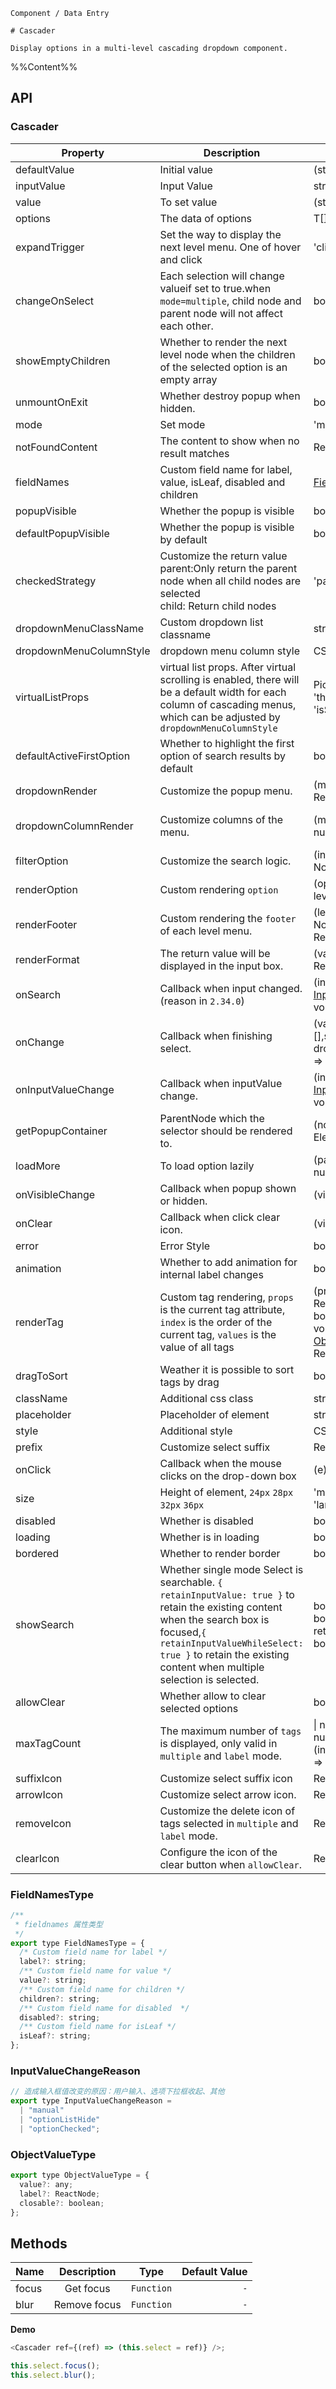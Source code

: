 `````
Component / Data Entry

# Cascader

Display options in a multi-level cascading dropdown component.
`````

%%Content%%

## API

### Cascader

|Property|Description|Type|DefaultValue|Version|
|---|---|---|---|---|
|defaultValue|Initial value|(string \| string[])[] |`-`|-|
|inputValue|Input Value|string |`-`|2.34.0|
|value|To set value|(string \| string[])[] |`-`|-|
|options|The data of options|T[] |`[]`|-|
|expandTrigger|Set the way to display the next level menu. One of hover and click|'click' \| 'hover' |`click`|-|
|changeOnSelect|Each selection will change valueif set to true.when `mode=multiple`, child node and parent node will not affect each other.|boolean |`-`|-|
|showEmptyChildren|Whether to render the next level node when the children of the selected option is an empty array|boolean |`-`|-|
|unmountOnExit|Whether destroy popup when hidden.|boolean |`-`|-|
|mode|Set mode|'multiple' |`-`|-|
|notFoundContent|The content to show when no result matches|ReactNode |`-`|-|
|fieldNames|Custom field name for label, value, isLeaf, disabled and children|[FieldNamesType](#fieldnamestype) |`DefaultFieldNames`|-|
|popupVisible|Whether the popup is visible|boolean |`-`|-|
|defaultPopupVisible|Whether the popup is visible by default|boolean |`-`|-|
|checkedStrategy|Customize the return value<br/> parent:Only return the parent node when all child nodes are selected <br/> child: Return child nodes|'parent' \| 'child' |`child`|2.31.0|
|dropdownMenuClassName|Custom dropdown list classname|string \| string[] |`-`|2.35.0|
|dropdownMenuColumnStyle|dropdown menu column style|CSSProperties |`-`|2.35.0|
|virtualListProps|virtual list props. After virtual scrolling is enabled, there will be a default width for each column of cascading menus, which can be adjusted by `dropdownMenuColumnStyle`|Pick&lt;VirtualListProps&lt;any&gt;, 'threshold' \| 'isStaticItemHeight'&gt; |`-`|2.35.0|
|defaultActiveFirstOption|Whether to highlight the first option of search results by default|boolean |`true`|2.37.0|
|dropdownRender|Customize the popup menu.|(menu: ReactNode) => ReactNode |`-`|2.15.0|
|dropdownColumnRender|Customize columns of the menu.|(menu: ReactNode, level: number) => ReactNode |`-`|2.15.0, `level` in 2.17.0|
|filterOption|Customize the search logic.|(inputValue: string, option: NodeProps&lt;T&gt;) =&gt; boolean |`-`|-|
|renderOption|Custom rendering `option`|(option: NodeProps&lt;T&gt;, level: number) =&gt; ReactNode |`-`|-|
|renderFooter|Custom rendering the `footer` of each level menu.|(level: number, activeOption: NodeProps&lt;T&gt; \| null) =&gt; ReactNode |`-`|-|
|renderFormat|The return value will be displayed in the input box.|(valueShow: any[]) => ReactNode |`-`|-|
|onSearch|Callback when input changed.(reason in `2.34.0`)|(inputValue: string, reason: [InputValueChangeReason](#inputvaluechangereason)) => void |`-`|2.20.0|
|onChange|Callback when finishing select.|(value: (string \| string[])[],selectedOptions,extra: { dropdownVisible?: boolean }) => void |`-`|-|
|onInputValueChange|Callback when inputValue change.|(inputValue: string, reason: [InputValueChangeReason](#inputvaluechangereason)) => void |`-`|2.34.0|
|getPopupContainer|ParentNode which the selector should be rendered to.|(node: HTMLElement) => Element |`-`|-|
|loadMore|To load option lazily|(pathValue: string[], level: number) =&gt; Promise&lt;T[]&gt; |`-`|-|
|onVisibleChange|Callback when popup shown or hidden.|(visible: boolean) => void |`-`|-|
|onClear|Callback when click clear icon.|(visible: boolean) => void |`-`|-|
|error|Error Style|boolean |`-`|-|
|animation|Whether to add animation for internal label changes|boolean |`true`|2.15.0|
|renderTag|Custom tag rendering, `props` is the current tag attribute, `index` is the order of the current tag, `values` is the value of all tags|(props: {value: any;label: ReactNode;closable: boolean;onClose: (event) => void;},index: number,values: [ObjectValueType](#objectvaluetype)[]) => ReactNode |`-`|index、values added in 2.15.0|
|dragToSort|Weather it is possible to sort tags by drag|boolean |`-`|2.27.0|
|className|Additional css class|string \| string[] |`-`|-|
|placeholder|Placeholder of element|string |`-`|-|
|style|Additional style|CSSProperties |`-`|-|
|prefix|Customize select suffix|ReactNode |`-`|2.11.0|
|onClick|Callback when the mouse clicks on the drop-down box|(e) => void |`-`|-|
|size|Height of element, `24px` `28px` `32px` `36px`|'mini' \| 'small' \| 'default' \| 'large' |`-`|-|
|disabled|Whether is disabled|boolean |`-`|-|
|loading|Whether is in loading|boolean |`-`|-|
|bordered|Whether to render border|boolean |`true`|-|
|showSearch|Whether single mode Select is searchable. `{ retainInputValue: true }` to retain the existing content when the search box is focused,`{ retainInputValueWhileSelect: true }` to retain the existing content when multiple selection is selected.|boolean \| { retainInputValue?: boolean; retainInputValueWhileSelect?: boolean } |`-`|-|
|allowClear|Whether allow to clear selected options|boolean |`-`|-|
|maxTagCount|The maximum number of `tags` is displayed, only valid in `multiple` and `label` mode.|\| number\| {count: number;render?: (invisibleTagCount: number) => ReactNode;} |`-`|Object type in 2.37.0|
|suffixIcon|Customize select suffix icon|ReactNode |`-`|-|
|arrowIcon|Customize select arrow icon.|ReactNode \| null |`-`|-|
|removeIcon|Customize the delete icon of tags selected in `multiple` and `label` mode.|ReactNode \| null |`-`|-|
|clearIcon|Configure the icon of the clear button when `allowClear`.|ReactNode |`-`|2.26.0|

### FieldNamesType

```js
/**
 * fieldnames 属性类型
 */
export type FieldNamesType = {
  /* Custom field name for label */
  label?: string;
  /** Custom field name for value */
  value?: string;
  /** Custom field name for children */
  children?: string;
  /** Custom field name for disabled  */
  disabled?: string;
  /** Custom field name for isLeaf */
  isLeaf?: string;
};
```

### InputValueChangeReason

```js
// 造成输入框值改变的原因：用户输入、选项下拉框收起、其他
export type InputValueChangeReason =
  | "manual"
  | "optionListHide"
  | "optionChecked";
```

### ObjectValueType

```js
export type ObjectValueType = {
  value?: any;
  label?: ReactNode;
  closable?: boolean;
};
```

## Methods

| Name |     Description     |    Type    | Default Value |
| ------ | :----------: | :--------: | -----: |
| focus  |   Get focus   | `Function` |    `-` |
| blur   | Remove focus | `Function` |    `-` |

**Demo**

```js
<Cascader ref={(ref) => (this.select = ref)} />;

this.select.focus();
this.select.blur();
```
